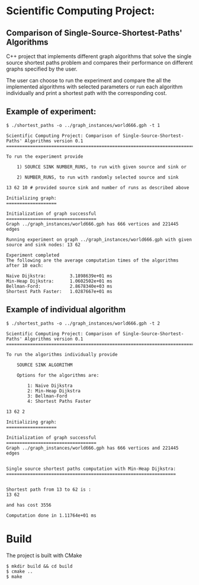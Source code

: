# Scientific Computing Project: 

## Comparison of Single-Source-Shortest-Paths' Algorithms

C++ project that implements different graph algorithms that solve the single source shortest paths problem and compares their performance on different graphs specified by the user.

The user can choose to run the experiment and compare the all the implemented algorithms with selected parameters or run each algorithm individually and print a shortest path with the corresponding cost.

## Example of experiment:

```
$ ./shortest_paths -o ../graph_instances/world666.gph -t 1

Scientific Computing Project: Comparison of Single-Source-Shortest-Paths' Algorithms version 0.1
=================================================================================================

To run the experiment provide

    1) SOURCE SINK NUMBER_RUNS, to run with given source and sink or

    2) NUMBER_RUNS, to run with randomly selected source and sink

13 62 10 # provided source sink and number of runs as described above

Initializing graph:
===================

Initialization of graph successful
==================================
Graph ../graph_instances/world666.gph has 666 vertices and 221445 edges

Running experiment on graph ../graph_instances/world666.gph with given source and sink nodes: 13 62

Experiment completed
The following are the average computation times of the algorithms after 10 each:

Naive Dijkstra:         3.1898639e+01 ms
Min-Heap Dijkstra:      1.0602502e+01 ms
Bellman-Ford:           2.8678340e+03 ms
Shortest Path Faster:   1.0287667e+01 ms
```

## Example of individual algorithm

```
$ ./shortest_paths -o ../graph_instances/world666.gph -t 2

Scientific Computing Project: Comparison of Single-Source-Shortest-Paths' Algorithms version 0.1
=================================================================================================

To run the algorithms individually provide

    SOURCE SINK ALGORITHM

    Options for the algorithms are:

        1: Naive Dijkstra
        2: Min-Heap Dijkstra
        3: Bellman-Ford
        4: Shortest Paths Faster

13 62 2

Initializing graph:
===================

Initialization of graph successful
==================================
Graph ../graph_instances/world666.gph has 666 vertices and 221445 edges


Single source shortest paths computation with Min-Heap Dijkstra:
================================================================


Shortest path from 13 to 62 is :
13 62

and has cost 3556

Computation done in 1.11764e+01 ms
```

# Build 

The project is built with CMake

```
$ mkdir build && cd build
$ cmake ..
$ make
```
